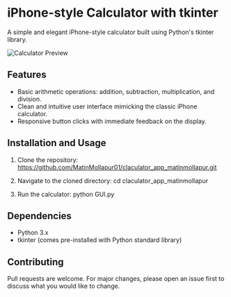 # iPhone-style Calculator with tkinter

A simple and elegant iPhone-style calculator built using Python's tkinter library.

![Calculator Preview](https://photos.app.goo.gl/DqxqVHuCMimgWgyS8)  <!-- Assuming you have a screenshot named 'preview.png' in the root of your repository -->

## Features

- Basic arithmetic operations: addition, subtraction, multiplication, and division.
- Clean and intuitive user interface mimicking the classic iPhone calculator.
- Responsive button clicks with immediate feedback on the display.

## Installation and Usage

1. Clone the repository:
   https://github.com/MatinMollapur01/claculator_app_matinmollapur.git


3. Navigate to the cloned directory:
cd claculator_app_matinmollapur


4. Run the calculator:
python GUI.py


## Dependencies

- Python 3.x
- tkinter (comes pre-installed with Python standard library)

## Contributing

Pull requests are welcome. For major changes, please open an issue first to discuss what you would like to change.
